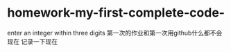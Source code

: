 # homework-my-first-complete-code-
enter an integer within three digits
第一次的作业和第一次用github什么都不会现在  记录一下现在
